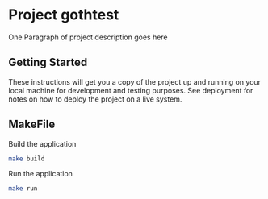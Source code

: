 # Project gothtest

One Paragraph of project description goes here

## Getting Started

These instructions will get you a copy of the project up and running on your local machine for development and testing purposes. See deployment for notes on how to deploy the project on a live system.

## MakeFile



Build the application
```bash
make build
```

Run the application
```bash
make run
```
